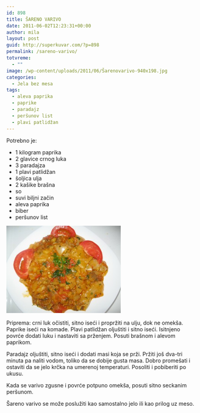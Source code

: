 ```yaml
---
id: 898
title: ŠARENO VARIVO
date: 2011-06-02T12:23:31+00:00
author: mila
layout: post
guid: http://superkuvar.com/?p=898
permalink: /sareno-varivo/
totvreme:
  - ""
image: /wp-content/uploads/2011/06/Šarenovarivo-940x198.jpg
categories:
  - Jela bez mesa
tags:
  - aleva paprika
  - paprike
  - paradajz
  - peršunov list
  - plavi patlidžan
---
```

Potrebno je:

  * 1 kilogram paprika
  * 2 glavice crnog luka
  * 3 paradajza
  * 1 plavi patlidžan
  * šoljica ulja
  * 2 kašike brašna
  * so
  * suvi biljni začin
  * aleva paprika
  * biber
  * peršunov list

<img class="alignnone size-medium wp-image-3742" title="Šarenovarivo" src="/wp-content/uploads/2011/06/arenovarivo-e1342616176506-300x229.jpg" alt="" width="300" height="229" /> 

Priprema: crni luk očistiti, sitno iseći i propržiti na ulju, dok ne omekša. Paprike iseći na komade. Plavi patlidžan oljuštiti i sitno iseći. Isitnjeno povrće dodati luku i nastaviti sa prženjem. Posuti brašnom i alevom paprikom.

Paradajz oljuštiti, sitno iseći i dodati masi koja se prži. Pržiti još dva-tri minuta pa naliti vodom, toliko da se dobije gusta masa. Dobro promešati i ostaviti da se jelo krčka na umerenoj temperaturi. Posoliti i pobiberiti po ukusu.

Kada se varivo zgusne i povrće potpuno omekša, posuti sitno seckanim peršunom.

Šareno varivo se može poslužiti kao samostalno jelo ili kao prilog uz meso.